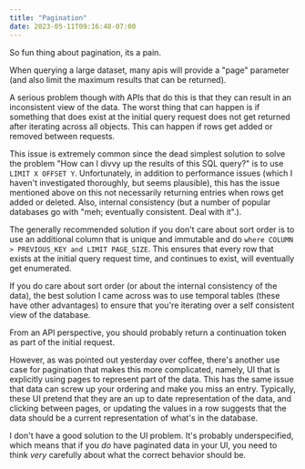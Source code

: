 ```yaml
---
title: "Pagination"
date: 2023-05-11T09:16:48-07:00
---
```


So fun thing about pagination, its a pain.

When querying a large dataset, many apis will provide a "page" parameter
(and also limit the maximum results that can be returned).

A serious problem though with APIs that do this is that they can result
in an inconsistent view of the data. The worst thing that can happen is
if something that does exist at the initial query request does not get
returned after iterating across all objects. This can happen if rows
get added or removed between requests.
<!--more-->

This issue is extremely common since the dead simplest solution to solve
the problem "How can I divvy up the results of this SQL query?" is to use
`LIMIT X OFFSET Y`.  Unfortunately, in addition to performance issues
(which I haven't investigated thoroughly, but seems plausible), this has
the issue mentioned above on this not necessarily returning entries when
rows get added or deleted. Also, internal consistency (but a number of
popular databases go with "meh; eventually consistent. Deal with it".).

The generally recommended solution if you don't care about sort order is
to use an additional column that is unique and immutable and do `where
COLUMN > PREVIOUS_KEY and LIMIT PAGE_SIZE`. This ensures that every row
that exists at the initial query request time, and continues to exist,
will eventually get enumerated.

If you do care about sort order (or about the internal consistency of
the data), the best solution I came across was to use temporal tables
(these have other advantages) to ensure that you're iterating over a
self consistent view of the database.

From an API perspective, you should probably return a continuation token
as part of the initial request.

However, as was pointed out yesterday over coffee, there's another use
case for pagination that makes this more complicated, namely, UI that
is explicitly using pages to represent part of the data. This has the
same issue that data can screw up your ordering and make you miss an entry.
Typically, these UI pretend that they are an up to date representation
of the data, and clicking between pages, or updating
the values in a row suggests that the data should be a current representation
of what's in the database.

I don't have a good solution to the UI problem. It's probably underspecified,
which means that if you *do* have paginated data in your UI, you need to think
*very* carefully about what the correct behavior should be.

